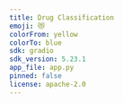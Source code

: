 ```yaml
---
title: Drug Classification
emoji: 😻
colorFrom: yellow
colorTo: blue
sdk: gradio
sdk_version: 5.23.1
app_file: app.py
pinned: false
license: apache-2.0
---
```

